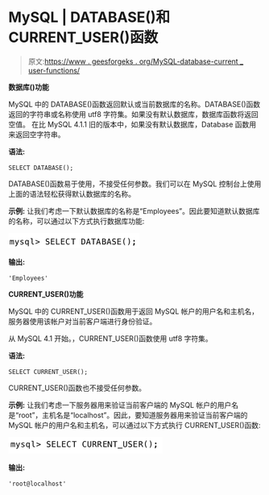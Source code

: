 # MySQL | DATABASE()和 CURRENT_USER()函数

> 原文:[https://www . geesforgeks . org/MySQL-database-current _ user-functions/](https://www.geeksforgeeks.org/mysql-database-current_user-functions/)

**数据库()功能**

MySQL 中的 DATABASE()函数返回默认或当前数据库的名称。DATABASE()函数返回的字符串或名称使用 utf8 字符集。如果没有默认数据库，数据库函数将返回空值。
在比 MySQL 4.1.1 旧的版本中，如果没有默认数据库，Database 函数用来返回空字符串。

**语法:**

```
SELECT DATABASE();
```

DATABASE()函数易于使用，不接受任何参数。我们可以在 MySQL 控制台上使用上面的语法轻松获得默认数据库的名称。

**示例:**
让我们考虑一下默认数据库的名称是“Employees”。因此要知道默认数据库的名称，可以通过以下方式执行数据库功能:

![](img/b9d2c92549792f4a728d741eb312493f.png)

**输出:**

```
'Employees'
```

**CURRENT_USER()功能**

MySQL 中的 CURRENT_USER()函数用于返回 MySQL 帐户的用户名和主机名，服务器使用该帐户对当前客户端进行身份验证。

从 MySQL 4.1 开始。，CURRENT_USER()函数使用 utf8 字符集。

**语法:**

```
SELECT CURRENT_USER();
```

CURRENT_USER()函数也不接受任何参数。

**示例:**
让我们考虑一下服务器用来验证当前客户端的 MySQL 帐户的用户名是“root”，主机名是“localhost”。因此，要知道服务器用来验证当前客户端的 MySQL 帐户的用户名和主机名，可以通过以下方式执行 CURRENT_USER()函数:

![](img/e873c144d867e38760d6ea66ed4e696c.png)

**输出:**

```
'root@localhost'
```